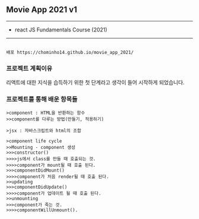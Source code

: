 ## Movie App 2021 v1
--------------------------------------
- react JS Fundamentals Course (2021)

--------------------------------------
```

배포 https://chominho14.github.io/movie_app_2021/

```
### 프로젝트 계획이유

리액트에 대한 지식을 습득하기 위한 첫 단계라고 생각이 들어 시작하게 되었습니다.


### 프로젝트를 통해 배운 항목들
```
>component : HTML을 반환하는 함수
>>component를 다루는 방법(만들기, 적용하기)

>jsx : 자바스크립트와 html의 조합

>component life cycle
>>Mounting - component 생성
>>>constructor()
>>>>js에서 class를 만들 때 호출되는 것.
>>>>component가 mount될 때 호출 된다.
>>>componentDidMount()
>>>>component가 처음 render될 때 호출 된다.
>>updating
>>>componentDidUpdate()
>>>>component가 업데이트 될 때 호출 된다.
>>unmounting
>>>component가 죽는 것.
>>>>componentWillUnmount().

```

